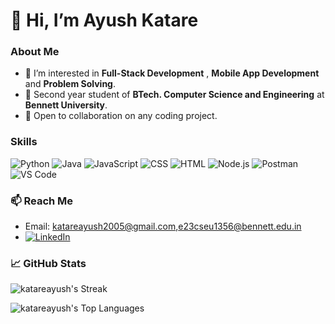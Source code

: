 # 👋 Hi, I’m Ayush Katare

### About Me
- 👀 I’m interested in  **Full-Stack Development** , **Mobile App Development** and **Problem Solving**.
- 🌱 Second year student of **BTech. Computer Science and Engineering** at **Bennett University**.
- 💞️ Open to collaboration on any coding project.

### Skills
![Python](https://img.shields.io/badge/Python-3776AB?style=for-the-badge&logo=python&logoColor=white)
![Java](https://img.shields.io/badge/Java-007396?style=for-the-badge&logo=java&logoColor=white)
![JavaScript](https://img.shields.io/badge/JavaScript-F7DF1E?style=for-the-badge&logo=javascript&logoColor=black)
![CSS](https://img.shields.io/badge/CSS-1572B6?style=for-the-badge&logo=css3&logoColor=white)
![HTML](https://img.shields.io/badge/HTML-E34F26?style=for-the-badge&logo=html5&logoColor=white)
![Node.js](https://img.shields.io/badge/Node.js-339933?style=for-the-badge&logo=nodedotjs&logoColor=white)
![Postman](https://img.shields.io/badge/Postman-FF6C37?style=for-the-badge&logo=postman&logoColor=white)
![VS Code](https://img.shields.io/badge/VS%20Code-007ACC?style=for-the-badge&logo=visual-studio-code&logoColor=white)


### 📫 Reach Me
- Email: [katareayush2005@gmail.com](mailto:katareayush2005@gmail.com),[e23cseu1356@bennett.edu.in](mailto:e23cseu1356@bennett.edu.in)
- [![LinkedIn](https://img.shields.io/badge/LinkedIn-Chaitanya%20Kharya-0077B5?style=for-the-badge&logo=linkedin&logoColor=white)](https://www.linkedin.com/in/ayush-katare/)

### 📈 GitHub Stats
![katareayush's Streak](https://github-readme-streak-stats.herokuapp.com/?user=katareayush&theme=radical&hide_border=true)

![katareayush's Top Languages](https://github-readme-stats.vercel.app/api/top-langs/?username=katareayush&theme=radical&show_icons=true&hide_border=true&layout=compact)

<!---
katareayush/katareayush is a ✨ special ✨ repository because its `README.md` (this file) appears on your GitHub profile.
You can click the Preview link to take a look at your changes.
- ⚡ Fun fact: ...
--->
